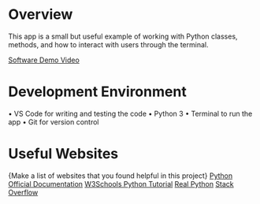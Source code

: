# Overview

This app is a small but useful example of working with Python classes, methods, and how to interact with users through the terminal.

[Software Demo Video](https://youtu.be/j_8_HbhxM_g)

# Development Environment
•	VS Code for writing and testing the code
•	Python 3
•	Terminal to run the app
•	Git for version control

# Useful Websites

{Make a list of websites that you found helpful in this project}
[Python Official Documentation](https://docs.python.org/3/)
[W3Schools Python Tutorial](https://www.w3schools.com/python/)
[Real Python](https://realpython.com)
[Stack Overflow](https://stackoverflow.com/)

